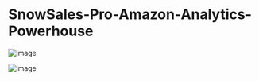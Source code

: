 # SnowSales-Pro-Amazon-Analytics-Powerhouse

![image](https://github.com/Saurabh2997/SnowSales-Pro-Amazon-Analytics-Powerhouse/assets/46107475/ed8289a1-33ee-48de-b0fd-22c788b275cc)


![image](https://github.com/Saurabh2997/SnowSales-Pro-Amazon-Analytics-Powerhouse/assets/46107475/ace7b5bf-d498-43e6-93e1-4156a1f813ad)

